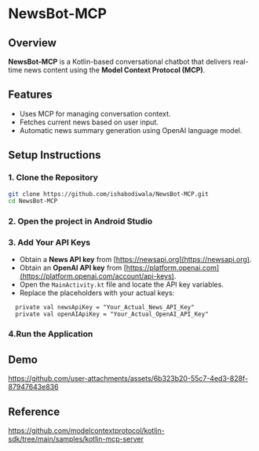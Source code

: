 # NewsBot-MCP

## Overview

**NewsBot-MCP** is a Kotlin-based conversational chatbot that delivers real-time news content using the **Model Context Protocol (MCP)**. 

## Features

- Uses MCP for managing conversation context.
- Fetches current news based on user input.
- Automatic news summary generation using OpenAI language model.

## Setup Instructions

### 1. Clone the Repository

```bash
git clone https://github.com/ishabodiwala/NewsBot-MCP.git
cd NewsBot-MCP
```
### 2. Open the project in Android Studio

### 3. Add Your API Keys

- Obtain a **News API key** from [https://newsapi.org](https://newsapi.org).
- Obtain an **OpenAI API key** from [https://platform.openai.com](https://platform.openai.com/account/api-keys).
- Open the `MainActivity.kt` file and locate the API key variables.
- Replace the placeholders with your actual keys:
```
  private val newsApiKey = "Your_Actual_News_API_Key"
  private val openAIApiKey = "Your_Actual_OpenAI_API_Key"
```

### 4.Run the Application

## Demo

https://github.com/user-attachments/assets/6b323b20-55c7-4ed3-828f-87947643e836

## Reference

https://github.com/modelcontextprotocol/kotlin-sdk/tree/main/samples/kotlin-mcp-server
